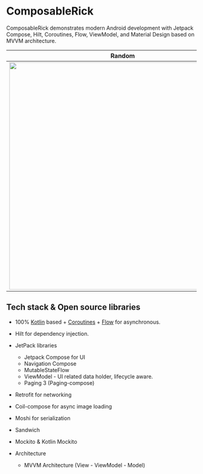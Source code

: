 # ComposableRick

ComposableRick demonstrates modern Android development with Jetpack Compose, Hilt, Coroutines, Flow, ViewModel, and Material Design based on MVVM architecture.

|  Random | Characters  | 
|---|---|
| <img src="https://user-images.githubusercontent.com/5092994/160361156-6e1c6a81-6a40-4b81-8f68-3736475e696a.gif" height="600" /> | <img src="https://user-images.githubusercontent.com/5092994/160362333-9b3a4bc8-b644-4331-afd2-03723fb1b810.gif" height="600" />  | 

## Tech stack & Open source libraries
- 100% [Kotlin](https://kotlinlang.org/) based + [Coroutines](https://github.com/Kotlin/kotlinx.coroutines) + [Flow](https://kotlin.github.io/kotlinx.coroutines/kotlinx-coroutines-core/kotlinx.coroutines.flow/) for asynchronous.
- Hilt for dependency injection.
- JetPack libraries
  - Jetpack Compose for UI 
  - Navigation Compose
  - MutableStateFlow
  - ViewModel - UI related data holder, lifecycle aware.
  - Paging 3 (Paging-compose)
- Retrofit for networking
- Coil-compose for async image loading
- Moshi for serialization
- Sandwich
- Mockito & Kotlin Mockito


- Architecture
  - MVVM Architecture (View - ViewModel - Model)
